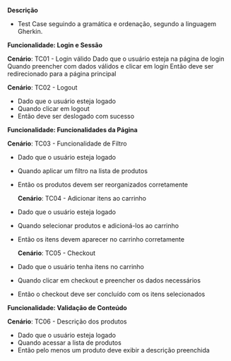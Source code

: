 **Descrição**
- Test Case seguindo a gramática e ordenação, segundo a linguagem Gherkin.

**Funcionalidade: Login e Sessão**

  **Cenário**: TC01 - Login válido
    Dado que o usuário esteja na página de login
    Quando preencher com dados válidos e clicar em login
    Então deve ser redirecionado para a página principal

  **Cenário**: TC02 - Logout
- Dado que o usuário esteja logado
- Quando clicar em logout
- Então deve ser deslogado com sucesso

**Funcionalidade: Funcionalidades da Página**

  **Cenário**: TC03 - Funcionalidade de Filtro
- Dado que o usuário esteja logado
- Quando aplicar um filtro na lista de produtos
- Então os produtos devem ser reorganizados corretamente

  **Cenário**: TC04 - Adicionar itens ao carrinho
- Dado que o usuário esteja logado
- Quando selecionar produtos e adicioná-los ao carrinho
- Então os itens devem aparecer no carrinho corretamente

  **Cenário**: TC05 - Checkout
- Dado que o usuário tenha itens no carrinho
- Quando clicar em checkout e preencher os dados necessários
- Então o checkout deve ser concluído com os itens selecionados

**Funcionalidade: Validação de Conteúdo**

  **Cenário**: TC06 - Descrição dos produtos
- Dado que o usuário esteja logado
- Quando acessar a lista de produtos
- Então pelo menos um produto deve exibir a descrição preenchida
